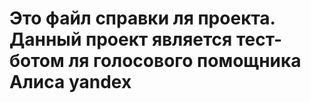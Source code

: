 # Это файл справки ля проекта. Данный проект является тест-ботом ля голосового помощника Алиса yandex